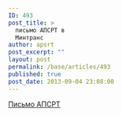 ```yaml
---
ID: 493
post_title: >
  письмо АПСРТ в
  Минтранс
author: apsrt
post_excerpt: ""
layout: post
permalink: /base/articles/493
published: true
post_date: 2013-09-04 23:08:00
---
```

<a href="http://www.apsrt.ru/docs/z1z1.doc"><span style="text-decoration:underline;"> Письмо АПСРТ</span></a>